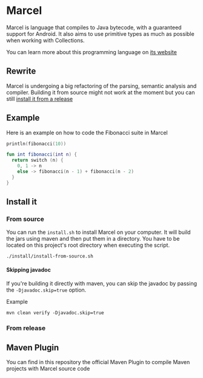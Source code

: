 # Marcel
Marcel is language that compiles to Java bytecode, with a guaranteed support for Android. It also aims to use primitive types as much as possible when
working with Collections.

You can learn more about this programming language on [its website](https://tambapps.github.io/marcel)

## Rewrite
Marcel is undergoing a big refactoring of the parsing, semantic analysis and compiler. Building it from source might not work
at the moment but you can still [install it from a release](https://tambapps.github.io/marcel/getting-started/installation.html#install-from-release)
## Example

Here is an example on how to code the Fibonacci suite in Marcel

```kotlin
println(fibonacci(10))

fun int fibonacci(int n) {
  return switch (n) {
    0, 1 -> n
    else -> fibonacci(n - 1) + fibonacci(n - 2)
  }
}
```

## Install it

### From source
You can run the `install.sh` to install Marcel on your computer. It will build the jars using maven and then put them in a directory.
You have to be located on this project's root directory when executing the script.

```shell
./install/install-from-source.sh
```
#### Skipping javadoc

If you're building it directly with maven, you can skip the javadoc by passing the `-Djavadoc.skip=true` option.

Example

```shell
mvn clean verify -Djavadoc.skip=true
```
### From release


## Maven Plugin

You can find in this repository the official Maven Plugin to compile Maven projects with
Marcel source code
